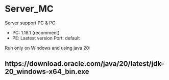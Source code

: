 # Server_MC

Server support PC & PC:
+ PC: 1.18.1 (recomment)
+ PE: Lastest version
Port: default

Run only on Windows and using java 20: <br>
<h2>https://download.oracle.com/java/20/latest/jdk-20_windows-x64_bin.exe</h2>
